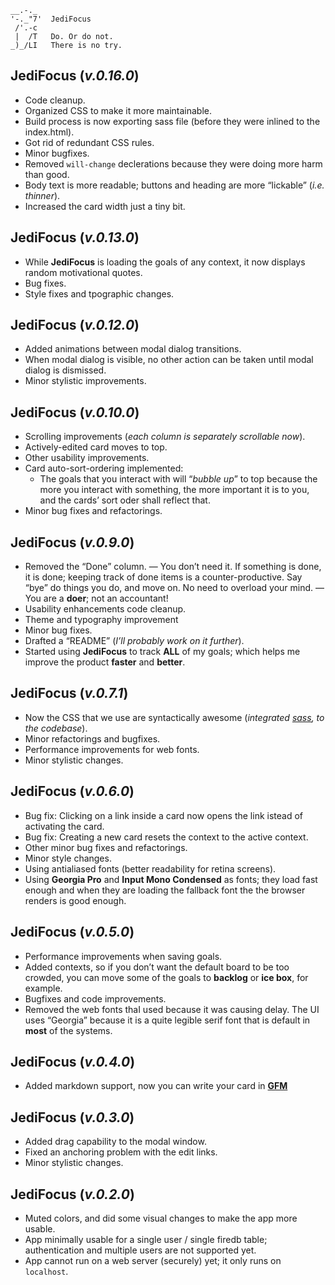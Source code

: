 ```text
__.-._  
'-._"7'  JediFocus
 /'.-c
 |  /T   Do. Or do not.
_)_/LI   There is no try.
```

## **JediFocus** (*v.0.16.0*)

* Code cleanup.
* Organized CSS to make it more maintainable.
* Build process is now exporting sass file (before they were inlined to the index.html).
* Got rid of redundant CSS rules.
* Minor bugfixes.
* Removed `will-change` declerations because they were doing more harm than good.
* Body text is more readable; buttons and heading are more “lickable” (*i.e. thinner*).
* Increased the card width just a tiny bit.

## **JediFocus** (*v.0.13.0*)

* While **JediFocus** is loading the goals of any context, it now displays random motivational quotes.
* Bug fixes.
* Style fixes and tpographic changes.

## **JediFocus** (*v.0.12.0*)

* Added animations between modal dialog transitions.
* When modal dialog is visible, no other action can be taken until modal dialog is dismissed.
* Minor stylistic improvements.

## **JediFocus** (*v.0.10.0*)

* Scrolling improvements (*each column is separately scrollable now*).
* Actively-edited card moves to top.
* Other usability improvements.
* Card auto-sort-ordering implemented: 
     * The goals that you interact with will “*bubble up*” to top because the more you interact with something, the more important it is to you, and the cards’ sort oder shall reflect that.
* Minor bug fixes and refactorings.

## **JediFocus** (*v.0.9.0*)

* Removed the “Done” column. — You don’t need it. If something is done, it is done; keeping track of done items is a counter-productive. Say “bye” do things you do, and move on. No need to overload your mind. — You are a **doer**; not an accountant!
* Usability enhancements code cleanup.
* Theme and typography improvement
* Minor bug fixes.
* Drafted a “README” (*I’ll probably work on it further*).
* Started using **JediFocus** to track **ALL** of my goals; which helps me improve the product **faster** and **better**.

## **JediFocus** (*v.0.7.1*)

* Now the CSS that we use are syntactically awesome (*integrated [sass](http://sass-lang.com), to the codebase*).
* Minor refactorings and bugfixes.
* Performance improvements for web fonts.
* Minor stylistic changes.

## **JediFocus** (*v.0.6.0*)

* Bug fix: Clicking on a link inside a card now opens the link istead of activating the card.
* Bug fix: Creating a new card resets the context to the active context.
* Other minor bug fixes and refactorings.
* Minor style changes.
* Using antialiased fonts (better readability for retina screens).
* Using **Georgia Pro** and **Input Mono Condensed** as fonts; they load fast enough and when they are loading the fallback font the the browser renders is good enough.

## **JediFocus** (*v.0.5.0*)

* Performance improvements when saving goals.
* Added contexts, so if you don’t want the default board to be too crowded, you can move some of the goals to **backlog** or **ice box**, for example.
* Bugfixes and code improvements.
* Removed the web fonts thaI used because it was causing delay. The UI uses “Georgia” because it is a quite legible serif font that is default in **most** of the systems.

## **JediFocus** (*v.0.4.0*)

* Added markdown support, now you can write your card in [**GFM**](https://help.github.com/articles/about-writing-and-formatting-on-github/)

## **JediFocus** (*v.0.3.0*)

* Added drag capability to the modal window.
* Fixed an anchoring problem with the edit links.
* Minor stylistic changes.

## **JediFocus** (*v.0.2.0*)

* Muted colors, and did some visual changes to make the app more usable.
* App minimally usable for a single user / single firedb table; authentication and multiple users are not supported yet.
* App cannot run on a web server (securely) yet; it only runs on `localhost`.
